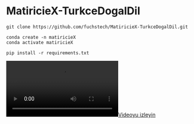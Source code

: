 # MatiricieX-TurkceDogalDil
```
git clone https://github.com/fuchstech/MatiricieX-TurkceDogalDil.git
```
```
conda create -n matiricieX
conda activate matiricieX
```
```
pip install -r requirements.txt
```
[![Videoyu izleyin](video.mp4)](video.mp4)
